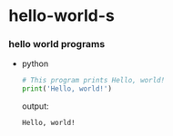 # hello-world-s

### hello world programs

- python 
 
  ```python
  # This program prints Hello, world!
  print('Hello, world!')
  ```
  output:
  
  `Hello, world!`
